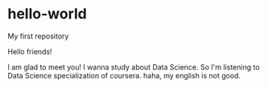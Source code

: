 # hello-world
My first repository

Hello friends!

I am glad to meet you!
I wanna study about Data Science. 
So I'm listening to Data Science specialization of coursera.
haha, my english is not good. 
